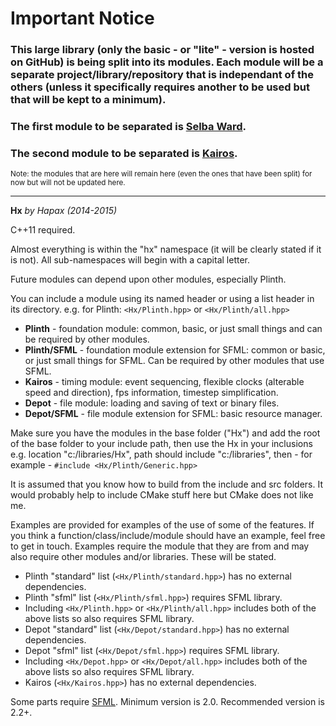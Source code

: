 # Important Notice
### This large library (only the basic - or "lite" - version is hosted on GitHub) is being split into its modules. Each module will be a separate project/library/repository that is independant of the others (unless it specifically requires another to be used but that will be kept to a minimum).
### The first module to be separated is [Selba Ward](https://github.com/Hapaxia/SelbaWard/wiki).
### The second module to be separated is [Kairos](https://github.com/Hapaxia/Kairos/wiki).

<sup>Note: the modules that are here will remain here (even the ones that have been split) for now but will not be updated here.</sup>

---

**Hx** _by Hapax (2014-2015)_

C++11 required.

Almost everything is within the "hx" namespace (it will be clearly stated if it is not).
All sub-namespaces will begin with a capital letter.

Future modules can depend upon other modules, especially Plinth.

You can include a module using its named header or using a list header in its directory.
e.g. for Plinth: `<Hx/Plinth.hpp>` or `<Hx/Plinth/all.hpp>`

* **Plinth** - foundation module: common, basic, or just small things and can be required by other modules.
* **Plinth/SFML** - foundation module extension for SFML: common or basic, or just small things for SFML. Can be required by other modules that use SFML.
* **Kairos** - timing module: event sequencing, flexible clocks (alterable speed and direction), fps information, timestep simplification.
* **Depot** - file module: loading and saving of text or binary files.
* **Depot/SFML** - file module extension for SFML: basic resource manager.

Make sure you have the modules in the base folder ("Hx") and add the root of the base folder to your include path, then use the Hx in your inclusions e.g. location "c:/libraries/Hx", path should include "c:/libraries", then - for example - `#include <Hx/Plinth/Generic.hpp>`

It is assumed that you know how to build from the include and src folders. It would probably help to include CMake stuff here but CMake does not like me.

Examples are provided for examples of the use of some of the features. If you think a function/class/include/module should have an example, feel free to get in touch. Examples require the module that they are from and may also require other modules and/or libraries. These will be stated.

* Plinth "standard" list (`<Hx/Plinth/standard.hpp>`) has no external dependencies.
* Plinth "sfml" list (`<Hx/Plinth/sfml.hpp>`) requires SFML library.
* Including `<Hx/Plinth.hpp>` or `<Hx/Plinth/all.hpp>` includes both of the above lists so also requires SFML library.
* Depot "standard" list (`<Hx/Depot/standard.hpp>`) has no external dependencies.
* Depot "sfml" list (`<Hx/Depot/sfml.hpp>`) requires SFML library.
* Including `<Hx/Depot.hpp>` or `<Hx/Depot/all.hpp>` includes both of the above lists so also requires SFML library.
* Kairos (`<Hx/Kairos.hpp>`) has no external dependencies.

Some parts require [SFML](http://sfml-dev.org). Minimum version is 2.0. Recommended version is 2.2+.
